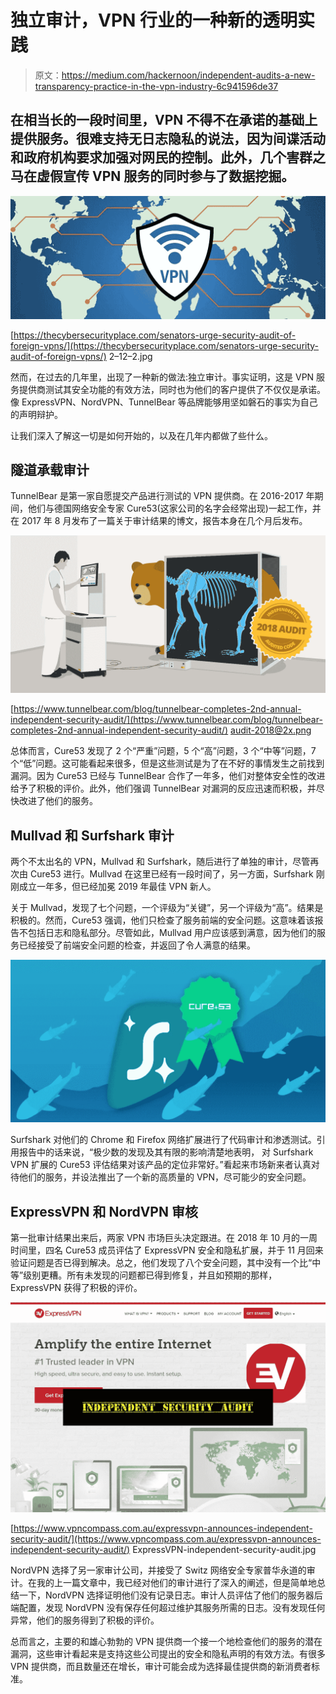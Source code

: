 # 独立审计，VPN 行业的一种新的透明实践

> 原文：<https://medium.com/hackernoon/independent-audits-a-new-transparency-practice-in-the-vpn-industry-6c941596de37>

## 在相当长的一段时间里，VPN 不得不在承诺的基础上提供服务。很难支持无日志隐私的说法，因为间谍活动和政府机构要求加强对网民的控制。此外，几个害群之马在虚假宣传 VPN 服务的同时参与了数据挖掘。

![](img/895edda440e714dd19e0008af8e2f202.png)

[https://thecybersecurityplace.com/senators-urge-security-audit-of-foreign-vpns/](https://thecybersecurityplace.com/senators-urge-security-audit-of-foreign-vpns/) 2–12–2.jpg

然而，在过去的几年里，出现了一种新的做法:独立审计。事实证明，这是 VPN 服务提供商测试其安全功能的有效方法，同时也为他们的客户提供了不仅仅是承诺。像 ExpressVPN、NordVPN、TunnelBear 等品牌能够用坚如磐石的事实为自己的声明辩护。

让我们深入了解这一切是如何开始的，以及在几年内都做了些什么。

## 隧道承载审计

TunnelBear 是第一家自愿提交产品进行测试的 VPN 提供商。在 2016-2017 年期间，他们与德国网络安全专家 Cure53(这家公司的名字会经常出现)一起工作，并在 2017 年 8 月发布了一篇关于审计结果的博文，报告本身在几个月后发布。

![](img/31613d955b4c23d586c5c9fc02ca882d.png)

[https://www.tunnelbear.com/blog/tunnelbear-completes-2nd-annual-independent-security-audit/](https://www.tunnelbear.com/blog/tunnelbear-completes-2nd-annual-independent-security-audit/) audit-2018@2x.png

总体而言，Cure53 发现了 2 个“严重”问题，5 个“高”问题，3 个“中等”问题，7 个“低”问题。这可能看起来很多，但是这些测试是为了在不好的事情发生之前找到漏洞。因为 Cure53 已经与 TunnelBear 合作了一年多，他们对整体安全性的改进给予了积极的评价。此外，他们强调 TunnelBear 对漏洞的反应迅速而积极，并尽快改进了他们的服务。

## Mullvad 和 Surfshark 审计

两个不太出名的 VPN，Mullvad 和 Surfshark，随后进行了单独的审计，尽管再次由 Cure53 进行。Mullvad 在这里已经有一段时间了，另一方面，Surfshark 刚刚成立一年多，但已经加冕 2019 年最佳 VPN 新人。

关于 Mullvad，发现了七个问题，一个评级为“关键”，另一个评级为“高”。结果是积极的。然而，Cure53 强调，他们只检查了服务前端的安全问题。这意味着该报告不包括日志和隐私部分。尽管如此，Mullvad 用户应该感到满意，因为他们的服务已经接受了前端安全问题的检查，并返回了令人满意的结果。

![](img/b1f7906d814068aa50ecabf11ba07e4a.png)

Surfshark 对他们的 Chrome 和 Firefox 网络扩展进行了代码审计和渗透测试。引用报告中的话来说，“极少数的发现及其有限的影响清楚地表明，
对 Surfshark VPN 扩展的 Cure53 评估结果对该产品的定位非常好。”看起来市场新来者认真对待他们的服务，并设法推出了一个新的高质量的 VPN，尽可能少的安全问题。

## ExpressVPN 和 NordVPN 审核

第一批审计结果出来后，两家 VPN 市场巨头决定跟进。在 2018 年 10 月的一周时间里，四名 Cure53 成员评估了 ExpressVPN 安全和隐私扩展，并于 11 月回来验证问题是否已得到解决。总之，他们发现了八个安全问题，其中没有一个比“中等”级别更糟。所有未发现的问题都已得到修复，并且如预期的那样，ExpressVPN 获得了积极的评价。

![](img/593abfa2c18a05130715eb472365dbb4.png)

[https://www.vpncompass.com.au/expressvpn-announces-independent-security-audit/](https://www.vpncompass.com.au/expressvpn-announces-independent-security-audit/) ExpressVPN-independent-security-audit.jpg

NordVPN 选择了另一家审计公司，并接受了 Switz 网络安全专家普华永道的审计。在我的上一篇文章中，我已经对他们的审计进行了深入的阐述，但是简单地总结一下，NordVPN 选择证明他们没有记录日志。审计人员评估了他们的服务器后端配置，发现 NordVPN 没有保存任何超过维护其服务所需的日志。没有发现任何异常，他们的服务得到了积极的评价。

总而言之，主要的和雄心勃勃的 VPN 提供商一个接一个地检查他们的服务的潜在漏洞，这些审计看起来是支持这些公司提出的安全和隐私声明的有效方法。有很多 VPN 提供商，而且数量还在增长，审计可能会成为选择最佳提供商的新消费者标准。